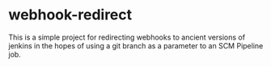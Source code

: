 # webhook-redirect

This is a simple project for redirecting webhooks to ancient versions of jenkins in the hopes of using
a git branch as a parameter to an SCM Pipeline job.
